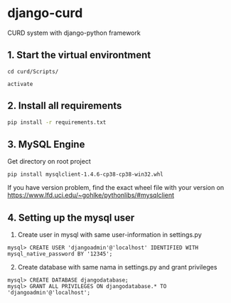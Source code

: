 # django-curd
CURD system with django-python framework

## 1. Start the virtual environtment
```
cd curd/Scripts/
```
```
activate
```

## 2. Install all requirements
```bash
pip install -r requirements.txt
```

## 3. MySQL Engine
Get directory on root project

```
pip install mysqlclient-1.4.6-cp38-cp38-win32.whl
```
If you have version problem, find the exact wheel file with your version on 
https://www.lfd.uci.edu/~gohlke/pythonlibs/#mysqlclient

## 4. Setting up the mysql user
1. Create user in mysql with same user-information in settings.py
```
mysql> CREATE USER 'djangoadmin'@'localhost' IDENTIFIED WITH mysql_native_password BY '12345';
```

2. Create database with same nama in settings.py and grant privileges
```
mysql> CREATE DATABASE djangodatabase;
mysql> GRANT ALL PRIVILEGES ON djangodatabase.* TO 'djangoadmin'@'localhost';
```
